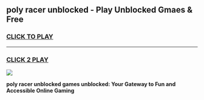 
## poly racer unblocked - Play Unblocked Gmaes & Free
<h3>
<a href="https://news.freeplayer.one?title=poly_racer_unblocked&ref=23F">CLICK TO PLAY</a></h3>
<hr>

<h3>
<a href="https://news.freeplayer.one?title=poly_racer_unblocked&ref=23F">CLICK 2 PLAY</a>
  
</h3>

<a href="https://news.freeplayer.one?title=poly_racer_unblocked&ref=23F/"><img src="https://clearcache.store/games.png"></a>


**poly racer unblocked games unblocked: Your Gateway to Fun and Accessible Online Gaming**
